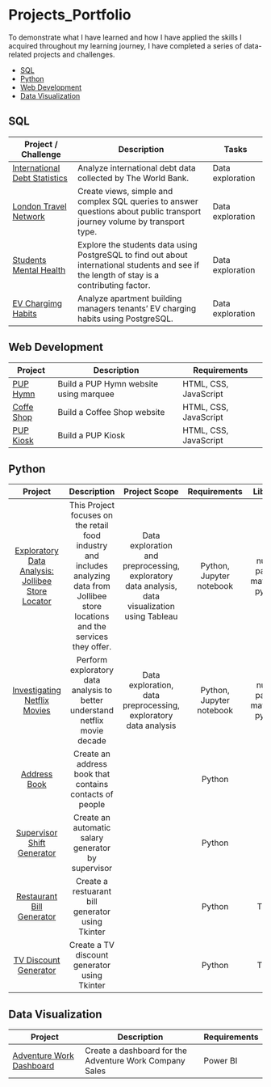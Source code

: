 # Projects_Portfolio


To demonstrate what I have learned and how I have applied the skills I acquired throughout my learning journey, I have completed a series of data-related projects and challenges.

- [SQL](#sql)
- [Python](#python)
- [Web Development](#Web_Development)
- [Data Visualization](#Data_Viz)


<a id='sql'></a>
## SQL
| Project / Challenge                                                                                                     | Description                                                                                                                                                    | Tasks            | 
|-------------------------------------------------------------------------------------------------------------------------|----------------------------------------------------------------------------------------------------------------------------------------------------------------|------------------|
| [International Debt Statistics](https://github.com/carlajeanne/PROJECT-Analyze-International-Debt-Statistics)           | Analyze international debt data collected by The World Bank.                                                                                                   | Data exploration | 
| [London Travel Network](https://github.com/carlajeanne/Project-Exploring-London-s-Travel-Network)                       | Create views, simple and complex SQL queries to answer questions about public transport journey volume by transport type.                                      | Data exploration | 
| [Students Mental Health](https://github.com/carlajeanne/Project-Analyzing-Students-Mental-Health)                       | Explore the students data using PostgreSQL to find out about international students and see if the length of stay is a contributing factor.                    | Data exploration | 
| [EV Chargimg Habits](https://github.com/carlajeanne/Project-Analyzing_Electric_Vehicle_Charging_Habits)                 | Analyze apartment building managers tenants’ EV charging habits using PostgreSQL.                                                                              | Data exploration | 

<a id='Web_Development'></a>
## Web Development
| Project                                                                 | Description                                                                                                                              | Requirements          | 
|-------------------------------------------------------------------------|------------------------------------------------------------------------------------------------------------------------------------------|------------------------
| [PUP Hymn](https://github.com/carlajeanne/PUP_Hymn)                     | Build a PUP Hymn website using marquee                                                                                                   | HTML, CSS, JavaScript | 
| [Coffe Shop](https://github.com/carlajeanne/CoffeeShop)                 | Build a Coffee Shop website                                                                                                              | HTML, CSS, JavaScript |
| [PUP Kiosk](https://github.com/carlajeanne/PUP-Kiosk)                   | Build a PUP Kiosk                                                                                                                        | HTML, CSS, JavaScript |

<a id='python'></a>
## Python
|                                                          Project                                                          |                                     Description                                                                                               |                           Project Scope                                                              |             Requirements                |                                  Libraries                                 |
|:-------------------------------------------------------------------------------------------------------------------------:|:---------------------------------------------------------------------------------------------------------------------------------------------:|:----------------------------------------------------------------------------------------------------:|:---------------------------------------:|:--------------------------------------------------------------------------:|
| [Exploratory Data Analysis: Jollibee Store Locator](https://github.com/carlajeanne/Project-EDA-Jollibee-Store-Locator)    | This Project focuses on the retail food industry and includes analyzing data from Jollibee store locations and the services they offer.       |   Data  exploration and preprocessing, exploratory data analysis, data visualization using Tableau   |  Python,    Jupyter notebook            |                    numpy,   pandas, matplotlib, pyspark                    | 
| [Investigating Netflix Movies](https://github.com/carlajeanne/Project-Investigating-Netflix-Movies)                       | Perform exploratory data analysis to better understand netflix  movie decade                                                                  |   Data  exploration, data preprocessing, exploratory data analysis                                   |  Python,    Jupyter notebook            |                    numpy,   pandas, matplotlib, pyspark                    | 
| [Address Book](https://github.com/carlajeanne/Address-Book)                                                               | Create an address book that contains contacts of people                                                                                       |                                                                                                      |  Python                                 |                                                                            | 
| [Supervisor Shift Generator](https://github.com/carlajeanne/Supervisor-Shift)                                             | Create an automatic salary generator by supervisor                                                                                            |                                                                                                      |  Python                                 |                                                                            | 
| [Restaurant Bill Generator](https://github.com/carlajeanne/Restaurant_Bill)                                               | Create a restuarant bill generator using Tkinter                                                                                              |                                                                                                      |  Python                                 |                                 Tkinter                                    |  
| [TV Discount Generator](https://github.com/carlajeanne/TV-Discount-Tkinter)                                               | Create a TV discount generator using Tkinter                                                                                                  |                                                                                                      |  Python                                 |                                 Tkinter                                    | 

<a id='Data_Viz'></a>
## Data Visualization
| Project                                                                 | Description                                                                                                                              | Requirements          | 
|-------------------------------------------------------------------------|------------------------------------------------------------------------------------------------------------------------------------------|------------------------
| [Adventure Work Dashboard](https://github.com/carlajeanne/Adventure_Work_Dashboard)                     | Create a dashboard for the Adventure Work Company Sales                                                  | Power BI              | 

